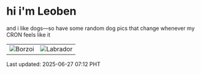 # hi i'm Leoben

and i like dogs—so have some random dog pics that change whenever my CRON feels like it

|  |  |
|--------|----------|
| ![Borzoi](https://random-dog-vercel.vercel.app/api/random-borzoi?v=1750979579) | ![Labrador](https://random-dog-vercel.vercel.app/api/random-labrador?v=1750979579) |

Last updated: 2025-06-27 07:12 PHT
